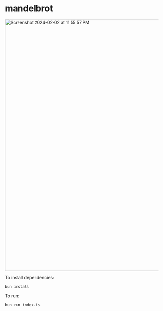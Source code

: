 # mandelbrot

<img width="825" alt="Screenshot 2024-02-02 at 11 55 57 PM" src="https://github.com/abheektripathy/mandelbrot/assets/90976669/06389eaa-4aab-411f-99bb-328510f10c4b">

<br/>

To install dependencies:

```bash
bun install
```

To run:

```bash
bun run index.ts
```
